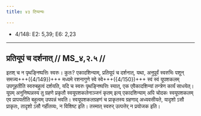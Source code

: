 ```yaml
---
title: ४३ टिप्पन्यः

---
```

- 4/148: E2: 5,39; E6: 2,23

____________________________________________


## प्रतियूपं च दर्शनात् // MS_४,२.५ //

इतश् च न पृथङ्निष्पत्तिः स्वरुः। कुतः? एकादशिन्याम्, प्रतियूपं च दर्शनात्, यथा, अनुपूर्वं स्वरुभिः पशून् समज्य+++({4/149})+++ मध्यमे रशनागुणे स्वे स्वे+++({4/150})+++ स्वं स्वं यूपशकलम् उपगूहतीति स्वरुबहुत्वं दर्शयति, यदि च स्वरुः पृथङ्निष्पत्तिः स्यात्, एक एवैकादशिन्यां तन्त्रेण कार्यं साधयेत्। यूपम् अनुनिष्पन्नस्य तु ग्रहणे प्रकृतौ स्वयूपशकलेनाञ्जनं कृतम् इत्य् एकादशिन्याम् अपि चोदकः स्वयूपशकलम् एव प्रापयतीति बहुत्वम् उपपन्नं भवति। स्वयूपशकलग्रहणं च प्राकृतस्य ग्रहणाद् अध्यवसीयते, यादृशो ऽसौ प्राकृतः, तादृशो ऽसौ गर्हीतव्यः, न विशिष्ट इति। तस्मात् स्वरुर् उत्पत्तेर् न प्रयोजक इति।
